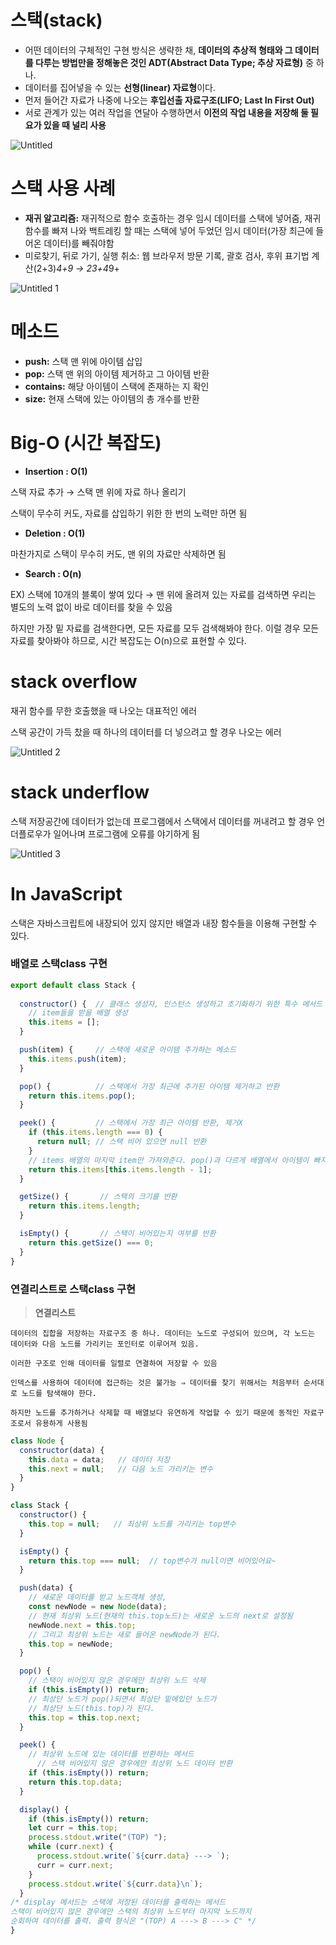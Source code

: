 # 스택(stack)

- 어떤 데이터의 구체적인 구현 방식은 생략한 채, **데이터의 추상적 형태와 그 데이터를 다루는 방법만을 정해놓은 것인 ADT(Abstract Data Type; 추상 자료형)** 중 하나.
- 데이터를 집어넣을 수 있는 **선형(linear) 자료형**이다.
- 먼저 들어간 자료가 나중에 나오는 **후입선출 자료구조(LIFO; Last In First Out)**
- 서로 관계가 있는 여러 작업을 연달아 수행하면서 **이전의 작업 내용을 저장해 둘 필요가 있을 때 널리 사용**

![Untitled](https://user-images.githubusercontent.com/70371342/224556945-9cc2e29b-5e62-460d-87d5-35225ab0ba01.png)


# 스택 사용 사례

- **재귀 알고리즘:** 재귀적으로 함수 호출하는 경우 임시 데이터를 스택에 넣어줌, 재귀함수를 빠져 나와 백트레킹 할 때는 스택에 넣어 두었던 임시 데이터(가장 최근에 들어온 데이터)를 빼줘야함
- 미로찾기, 뒤로 가기, 실행 취소: 웹 브라우저 방문 기록, 괄호 검사, 후위 표기법 계산(2+3)*4+9 → 23+4*9+

![Untitled 1](https://user-images.githubusercontent.com/70371342/224556973-a9d14fb4-ca84-4948-9141-984263855fa1.png)


# 메소드

- **push:** 스택 맨 위에 아이템 삽입
- **pop:** 스택 맨 위의 아이템 제거하고 그 아이템 반환
- **contains:** 해당 아이템이 스택에 존재하는 지 확인
- **size:** 현재 스택에 있는 아이템의 총 개수를 반환

# Big-O (시간 복잡도)

- **Insertion : O(1)**

스택 자료 추가 → 스택 맨 위에 자료 하나 올리기

스택이 무수히 커도, 자료를 삽입하기 위한 한 번의 노력만 하면 됨

- **Deletion : O(1)**

마찬가지로 스택이 무수히 커도, 맨 위의 자료만 삭제하면 됨

- **Search : O(n)**

EX) 스택에 10개의 블록이 쌓여 있다 → 맨 위에 올려져 있는 자료를 검색하면 우리는 별도의 노력 없이 바로 데이터를 찾을 수 있음

하지만 가장 밑 자료를 검색한다면, 모든 자료를 모두 검색해봐야 한다. 이럴 경우 모든 자료를 찾아봐야 하므로, 시간 복잡도는 O(n)으로 표현할 수 있다.

# stack overflow

재귀 함수를 무한 호출했을 때 나오는 대표적인 에러

스택 공간이 가득 찼을 때 하나의 데이터를 더 넣으려고 할 경우 나오는 에러


![Untitled 2](https://user-images.githubusercontent.com/70371342/224557007-038b4d43-d01e-460d-a1e0-194beba779e3.png)


# stack underflow

스택 저장공간에 데이터가 없는데 프로그램에서 스택에서 데이터를 꺼내려고 할 경우 언더플로우가 일어나며 프로그램에 오류를 야기하게 됨

![Untitled 3](https://user-images.githubusercontent.com/70371342/224557018-8ea2048d-85a7-4dce-9955-2408648b8e94.png)


# In JavaScript

스택은 자바스크립트에 내장되어 있지 않지만 배열과 내장 함수들을 이용해 구현할 수 있다.

### 배열로 스택class 구현

```jsx
export default class Stack {
	
  constructor() {  // 클래스 생성자, 인스턴스 생성하고 초기화하기 위한 특수 메서드
    // item들을 받을 배열 생성
    this.items = [];
  }

  push(item) {     // 스택에 새로운 아이템 추가하는 메소드
    this.items.push(item);
  }

  pop() {          // 스택에서 가장 최근에 추가된 아이템 제거하고 반환
    return this.items.pop();
  }

  peek() {         // 스택에서 가장 최근 아이템 반환, 제거X
    if (this.items.length === 0) {
      return null; // 스택 비어 있으면 null 반환
    }
    // items 배열의 마지막 item만 가져와준다. pop()과 다르게 배열에서 아이템이 빠지는 것이 아닌 유지된 채로 마지막 값만 받아와줌
    return this.items[this.items.length - 1];
  }

  getSize() {       // 스택의 크기를 반환
    return this.items.length;
  }

  isEmpty() {       // 스택이 비어있는지 여부를 반환
    return this.getSize() === 0;
  }
}
```

### 연결리스트로 스택class 구현

> **연결리스트**
    
    데이터의 집합을 저장하는 자료구조 중 하나. 데이터는 노드로 구성되어 있으며, 각 노드는 데이터와 다음 노드를 가리키는 포인터로 이루어져 있음.
    
    이러한 구조로 인해 데이터를 일렬로 연결하여 저장할 수 있음
    
    인덱스를 사용하여 데이터에 접근하는 것은 불가능 ⇒ 데이터를 찾기 위해서는 처음부터 순서대로 노드를 탐색해야 한다. 
    
    하지만 노드를 추가하거나 삭제할 때 배열보다 유연하게 작업할 수 있기 때문에 동적인 자료구조로서 유용하게 사용됨
    

```jsx
class Node {
  constructor(data) {
    this.data = data;   // 데이터 저장
    this.next = null;   // 다음 노드 가리키는 변수
  }
}

class Stack {
  constructor() {
    this.top = null;   // 최상위 노드를 가리키는 top변수
  }

  isEmpty() {
    return this.top === null;  // top변수가 null이면 비어있어요~
  }

  push(data) {
    // 새로운 데이터를 받고 노드객체 생성,
    const newNode = new Node(data);
    // 현재 최상위 노드(현재의 this.top노드)는 새로운 노드의 next로 설정됨
    newNode.next = this.top;
    // 그리고 최상위 노드는 새로 들어온 newNode가 된다.
    this.top = newNode;
  }

  pop() {
    // 스택이 비어있지 않은 경우에만 최상위 노드 삭제
    if (this.isEmpty()) return;
    // 최상단 노드가 pop()되면서 최상단 밑에있던 노드가 
    // 최상단 노드(this.top)가 된다.
    this.top = this.top.next;
  }

  peek() {
    // 최상위 노드에 있는 데이터를 반환하는 메서드
	  // 스택 비어있지 않은 경우에만 최상위 노드 데이터 반환
    if (this.isEmpty()) return;
    return this.top.data;
  }

  display() {
    if (this.isEmpty()) return;
    let curr = this.top;
    process.stdout.write("(TOP) ");
    while (curr.next) {
      process.stdout.write(`${curr.data} ---> `);
      curr = curr.next;
    }
    process.stdout.write(`${curr.data}\n`);
  }
/* display 메서드는 스택에 저장된 데이터를 출력하는 메서드
스택이 비어있지 않은 경우에만 스택의 최상위 노드부터 마지막 노드까지 
순회하여 데이터를 출력. 출력 형식은 "(TOP) A ---> B ---> C" */
}
```
